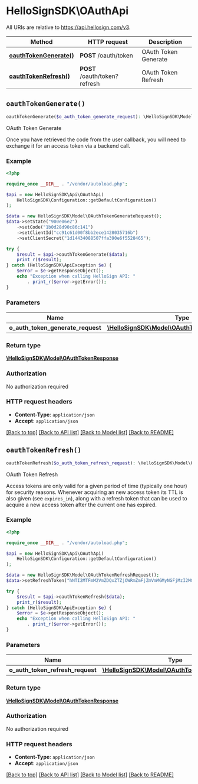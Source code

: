 # HelloSignSDK\OAuthApi

All URIs are relative to https://api.hellosign.com/v3.

| Method | HTTP request | Description |
| ------------- | ------------- | ------------- |
| [**oauthTokenGenerate()**](OAuthApi.md#oauthTokenGenerate) | **POST** /oauth/token | OAuth Token Generate |
| [**oauthTokenRefresh()**](OAuthApi.md#oauthTokenRefresh) | **POST** /oauth/token?refresh | OAuth Token Refresh |


## `oauthTokenGenerate()`

```php
oauthTokenGenerate($o_auth_token_generate_request): \HelloSignSDK\Model\OAuthTokenResponse
```

OAuth Token Generate

Once you have retrieved the code from the user callback, you will need to exchange it for an access token via a backend call.

### Example

```php
<?php

require_once __DIR__ . "/vendor/autoload.php";

$api = new HelloSignSDK\Api\OAuthApi(
    HelloSignSDK\Configuration::getDefaultConfiguration()
);

$data = new HelloSignSDK\Model\OAuthTokenGenerateRequest();
$data->setState("900e06e2")
    ->setCode("1b0d28d90c86c141")
    ->setClientId("cc91c61d00f8bb2ece1428035716b")
    ->setClientSecret("1d14434088507ffa390e6f5528465");

try {
    $result = $api->oauthTokenGenerate($data);
    print_r($result);
} catch (HelloSignSDK\ApiException $e) {
    $error = $e->getResponseObject();
    echo "Exception when calling HelloSign API: "
        . print_r($error->getError());
}

```

### Parameters

|Name | Type | Description  | Notes |
| ------------- | ------------- | ------------- | ------------- |
| **o_auth_token_generate_request** | [**\HelloSignSDK\Model\OAuthTokenGenerateRequest**](../Model/OAuthTokenGenerateRequest.md)|  | |

### Return type

[**\HelloSignSDK\Model\OAuthTokenResponse**](../Model/OAuthTokenResponse.md)

### Authorization

No authorization required

### HTTP request headers

- **Content-Type**: `application/json`
- **Accept**: `application/json`

[[Back to top]](#) [[Back to API list]](../../README.md#endpoints)
[[Back to Model list]](../../README.md#models)
[[Back to README]](../../README.md)

## `oauthTokenRefresh()`

```php
oauthTokenRefresh($o_auth_token_refresh_request): \HelloSignSDK\Model\OAuthTokenResponse
```

OAuth Token Refresh

Access tokens are only valid for a given period of time (typically one hour) for security reasons. Whenever acquiring an new access token its TTL is also given (see `expires_in`), along with a refresh token that can be used to acquire a new access token after the current one has expired.

### Example

```php
<?php

require_once __DIR__ . "/vendor/autoload.php";

$api = new HelloSignSDK\Api\OAuthApi(
    HelloSignSDK\Configuration::getDefaultConfiguration()
);

$data = new HelloSignSDK\Model\OAuthTokenRefreshRequest();
$data->setRefreshToken("hNTI2MTFmM2VmZDQxZTZjOWRmZmFjZmVmMGMyNGFjMzI2MGI5YzgzNmE3");

try {
    $result = $api->oauthTokenRefresh($data);
    print_r($result);
} catch (HelloSignSDK\ApiException $e) {
    $error = $e->getResponseObject();
    echo "Exception when calling HelloSign API: "
        . print_r($error->getError());
}

```

### Parameters

|Name | Type | Description  | Notes |
| ------------- | ------------- | ------------- | ------------- |
| **o_auth_token_refresh_request** | [**\HelloSignSDK\Model\OAuthTokenRefreshRequest**](../Model/OAuthTokenRefreshRequest.md)|  | |

### Return type

[**\HelloSignSDK\Model\OAuthTokenResponse**](../Model/OAuthTokenResponse.md)

### Authorization

No authorization required

### HTTP request headers

- **Content-Type**: `application/json`
- **Accept**: `application/json`

[[Back to top]](#) [[Back to API list]](../../README.md#endpoints)
[[Back to Model list]](../../README.md#models)
[[Back to README]](../../README.md)
